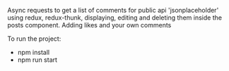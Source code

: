 Async requests to get a list of comments for public api 'jsonplaceholder' using redux, redux-thunk, displaying, editing and deleting them inside the posts component. Adding likes and your own comments

To run the project:
- npm install
- npm run start
